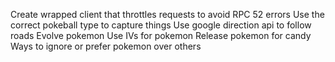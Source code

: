 
Create wrapped client that throttles requests to avoid RPC 52 errors
Use the correct pokeball type to capture things
Use google direction api to follow roads
Evolve pokemon
Use IVs for pokemon
Release pokemon for candy
Ways to ignore or prefer pokemon over others
